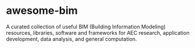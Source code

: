 # awesome-bim
A curated collection of useful BIM (Building Information Modeling) resources, libraries, software and frameworks for AEC research, application development, data analysis, and general computation.
